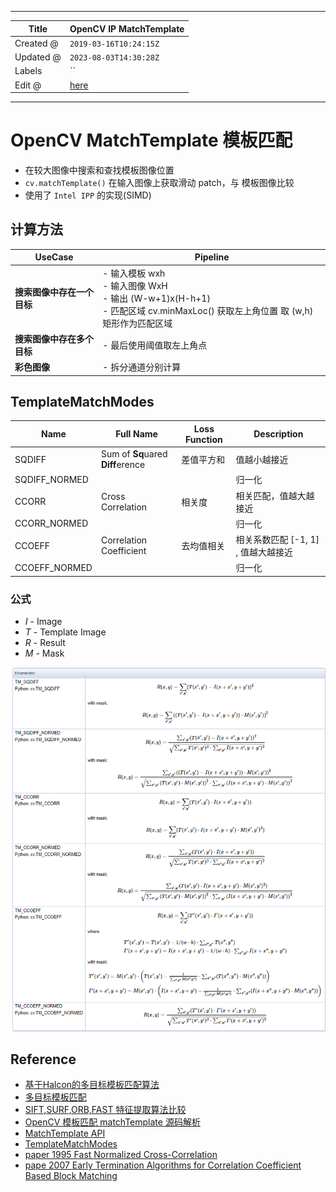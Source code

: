 -----

| Title     | OpenCV IP MatchTemplate                               |
| --------- | ----------------------------------------------------- |
| Created @ | `2019-03-16T10:24:15Z`                                |
| Updated @ | `2023-08-03T14:30:28Z`                                |
| Labels    | \`\`                                                  |
| Edit @    | [here](https://github.com/junxnone/aiwiki/issues/433) |

-----

# OpenCV MatchTemplate 模板匹配

  - 在较大图像中搜索和查找模板图像位置
  - `cv.matchTemplate()` 在输入图像上获取滑动 patch，与 模板图像比较
  - 使用了 `Intel IPP` 的实现(SIMD)

## 计算方法

| UseCase         | Pipeline                                                                                            |
| --------------- | --------------------------------------------------------------------------------------------------- |
| **搜索图像中存在一个目标** | \- 输入模板 wxh<br>- 输入图像 WxH<br>- 输出 (W-w+1)x(H-h+1)<br>- 匹配区域 cv.minMaxLoc() 获取左上角位置 取 (w,h) 矩形作为匹配区域 |
| **搜索图像中存在多个目标** | \- 最后使用阈值取左上角点                                                                                      |
| **彩色图像**        | \- 拆分通道分别计算                                                                                         |

## TemplateMatchModes

| Name           | Full Name                         | Loss Function | Description               |
| -------------- | --------------------------------- | ------------- | ------------------------- |
| SQDIFF         | Sum of **Sq**uared **Diff**erence | 差值平方和         | 值越小越接近                    |
| SQDIFF\_NORMED |                                   |               | 归一化                       |
| CCORR          | Cross Correlation                 | 相关度           | 相关匹配，值越大越接近               |
| CCORR\_NORMED  |                                   |               | 归一化                       |
| CCOEFF         | Correlation Coefficient           | 去均值相关         | 相关系数匹配 \[-1, 1\] , 值越大越接近 |
| CCOEFF\_NORMED |                                   |               | 归一化                       |

### 公式

  - $I$ - Image
  - $T$ - Template Image
  - $R$ - Result
  - $M$ - Mask

![image](media/c1a49e0b58ecce18c3cfe712ffae8d31583134ff.png)

## Reference

  - [基于Halcon的多目标模板匹配算法](https://blog.csdn.net/x454045816/article/details/52842966)
  - [多目标模板匹配](https://blog.csdn.net/x454045816/article/details/52638528)
  - [SIFT,SURF,ORB,FAST
    特征提取算法比较](https://blog.csdn.net/vonzhoufz/article/details/46594369)
  - [OpenCV 模板匹配 matchTemplate
    源码解析](https://www.zywvvd.com/notes/study/image-processing/opencv/opencv-matchTemplate/opencv-matchtemplate-src/opencv-matchtemplate-src/)
  - [MatchTemplate
    API](https://docs.opencv.org/4.8.0/df/dfb/group__imgproc__object.html#ga586ebfb0a7fb604b35a23d85391329be)
  - [TemplateMatchModes](https://docs.opencv.org/4.8.0/df/dfb/group__imgproc__object.html#ga3a7850640f1fe1f58fe91a2d7583695d)
  - [paper 1995 Fast Normalized
    Cross-Correlation](https://citeseerx.ist.psu.edu/viewdoc/summary?doi=10.1.1.21.6062)
  - [pape 2007 Early Termination Algorithms for Correlation Coefficient
    Based Block
    Matching](https://www.researchgate.net/publication/221123808_Early_Termination_Algorithms_for_Correlation_Coefficient_Based_Block_Matching)
